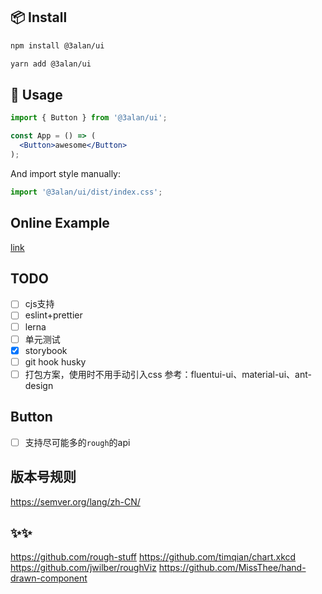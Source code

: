 ## 📦 Install

```bash
npm install @3alan/ui
```

```bash
yarn add @3alan/ui
```

## 🔨 Usage

```jsx
import { Button } from '@3alan/ui';

const App = () => (
  <Button>awesome</Button>
);
```

And import style manually:

```jsx
import '@3alan/ui/dist/index.css';
```

## Online Example
[link](https://stackblitz.com/edit/react-hpui5v)


## TODO
- [ ] cjs支持
- [ ] eslint+prettier
- [ ] lerna
- [ ] 单元测试
- [x] storybook
- [ ] git hook husky
- [ ] 打包方案，使用时不用手动引入css
      参考：fluentui-ui、material-ui、ant-design

## Button
- [ ] 支持尽可能多的`rough`的api

## 版本号规则
https://semver.org/lang/zh-CN/

## ✨✨
https://github.com/rough-stuff
https://github.com/timqian/chart.xkcd
https://github.com/jwilber/roughViz
https://github.com/MissThee/hand-drawn-component